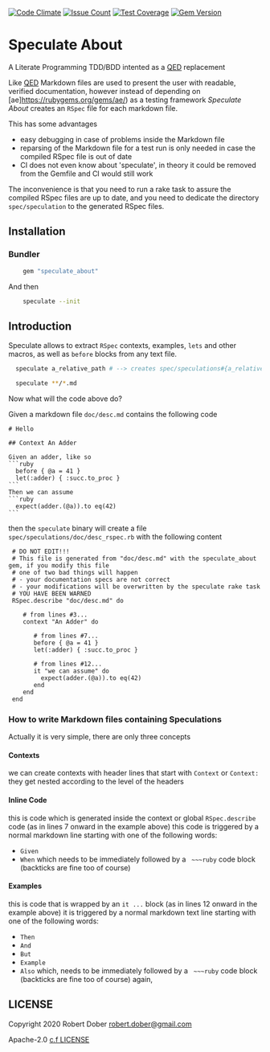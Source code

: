 [![Code Climate](https://codeclimate.com/github/RobertDober/speculate_about/badges/gpa.svg)](https://codeclimate.com/github/RobertDober/speculate_about)
[![Issue Count](https://codeclimate.com/github/RobertDober/speculate_about/badges/issue_count.svg)](https://codeclimate.com/github/RobertDober/speculate_about)
[![Test Coverage](https://codeclimate.com/github/RobertDober/speculate_about/badges/coverage.svg)](https://codeclimate.com/github/RobertDober/speculate_about)
[![Gem Version](https://badge.fury.io/rb/speculate_about.svg)](http://badge.fury.io/rb/speculate_about)

# Speculate About

A Literate Programming TDD/BDD intented as a [QED](https://github.com/rubyworks/qed/) replacement

Like [QED](https://github.com/rubyworks/qed/) Markdown files are used to present the user with
readable, verified documentation, however instead of depending on [ae]https://rubygems.org/gems/ae/) as
a testing framework _Speculate About_ creates an `RSpec` file for each markdown file.

This has some advantages

  - easy debugging in case of problems inside the Markdown file
  - reparsing of the Markdown file for a test run is only needed in case the compiled RSpec file is out of date
  - CI does not even know about 'speculate', in theory it could be removed from the Gemfile and CI would still work


The inconvenience is that you need to run a rake task to assure the compiled RSpec files are up to date, and you need to dedicate
the directory `spec/speculation` to the generated RSpec files.

## Installation

### Bundler

```ruby
    gem "speculate_about"
```

And then

```sh
    speculate --init
```

## Introduction

Speculate allows to extract `RSpec` contexts, examples, `lets` and other macros, as well as `before`
blocks from any text file.


```sh
  speculate a_relative_path # --> creates spec/speculations#{a_relative_path}_spec.rb

  speculate **/*.md         
```

Now what will the code above do?

Given a markdown file `doc/desc.md` contains the following code

    # Hello

    ## Context An Adder

    Given an adder, like so
    ```ruby
      before { @a = 41 }
      let(:adder) { :succ.to_proc }
    ```
    Then we can assume
    ```ruby
      expect(adder.(@a)).to eq(42)
    ```

then the `speculate` binary will create a file `spec/speculations/doc/desc_rspec.rb` with the following content

     # DO NOT EDIT!!!
     # This file is generated from "doc/desc.md" with the speculate_about gem, if you modify this file
     # one of two bad things will happen
     # - your documentation specs are not correct
     # - your modifications will be overwritten by the speculate rake task
     # YOU HAVE BEEN WARNED
     RSpec.describe "doc/desc.md" do

        # from lines #3...
        context "An Adder" do

           # from lines #7...
           before { @a = 41 }
           let(:adder) { :succ.to_proc }

           # from lines #12...
           it "we can assume" do
             expect(adder.(@a)).to eq(42)
           end
        end
     end

### How to write Markdown files containing Speculations

Actually it is very simple, there are only three concepts

#### Contexts

we can create contexts with header lines that start with `Context` or  `Context:` they get nested according to the level of the headers

#### Inline Code

this is code which is generated inside the context or global `RSpec.describe` code (as in lines 7 onward in the example above) this code
is triggered by a normal markdown line starting with one of the following words:
- `Given` 
- `When` 
which needs to be immediately followed by a ` ~~~ruby` code block (backticks are fine too of course)

#### Examples

this is code that is wrapped by an `it ...`  block (as in lines 12 onward in the example above)
it is triggered by a normal markdown text line starting with one of the following words:

- `Then` 
- `And` 
- `But` 
- `Example` 
- `Also` 
which, needs to be immediately followed by a ` ~~~ruby` code block (backticks are fine too of course) again, 

## LICENSE

Copyright 2020 Robert Dober robert.dober@gmail.com

Apache-2.0 [c.f LICENSE](LICENSE)  

